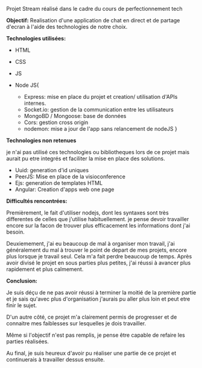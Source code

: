Projet Stream réalisé dans le cadre du cours de perfectionnement tech

**Objectif:**
Realisation d'une application de chat en direct et de partage d'ecran à l'aide des technologies de notre choix.

**Technologies utilisées:**

- HTML
- CSS
- JS

- Node JS{

  - Express: mise en place du projet et creation/ utilisation d'APIs internes.
  - Socket.io: gestion de la communication entre les utilisateurs
  - MongoBD / Mongoose: base de données
  - Cors: gestion cross origin
  - nodemon: mise a jour de l'app sans relancement de nodeJS
    }

**Technologies non retenues**

je n'ai pas utilisé ces technologies ou bibliotheques lors de ce projet mais aurait pu etre integrés et faciliter la mise en place des solutions.

- Uuid: generation d'id uniques
- PeerJS: Mise en place de la visioconference
- Ejs: generation de templates HTML
- Angular: Creation d'apps web one page

**Difficultés rencontrées:**

Premièrement, le fait d'utiliser nodejs, dont les syntaxes sont très differentes de celles que j'utilise habituellement. je pense devoir travailler encore sur la facon de trouver plus efficacement les informations dont j'ai besoin.

Deuxiemement, j'ai eu beaucoup de mal à organiser mon travail, j'ai généralement du mal à trouver le point de depart de mes projets, encore plus lorsque je travail seul. Cela m'a fait perdre beaucoup de temps. Après avoir divisé le projet en sous parties plus petites, j'ai réussi à avancer plus rapidement et plus calmement.

**Conclusion:**

Je suis déçu de ne pas avoir réussi à terminer la moitié de la première partie et je sais qu'avec plus d'organisation j'aurais pu aller plus loin et peut etre finir le sujet.

D'un autre côté, ce projet m'a clairement permis de progresser et de connaitre mes faiblesses sur lesquelles je dois travailler.

Même si l'objectif n'est pas remplis, je pense être capable de refaire les parties réalisées.

Au final, je suis heureux d'avoir pu réaliser une partie de ce projet et continuerais à travailler dessus ensuite.
